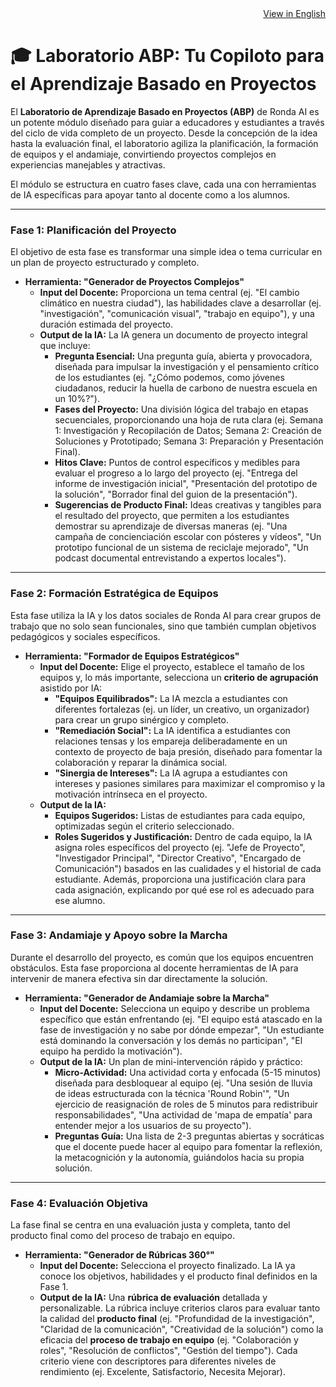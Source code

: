 <div align="right">
  <a href="FEATURES-PBL.md">View in English</a>
</div>

# 🎓 Laboratorio ABP: Tu Copiloto para el Aprendizaje Basado en Proyectos

El **Laboratorio de Aprendizaje Basado en Proyectos (ABP)** de Ronda AI es un potente módulo diseñado para guiar a educadores y estudiantes a través del ciclo de vida completo de un proyecto. Desde la concepción de la idea hasta la evaluación final, el laboratorio agiliza la planificación, la formación de equipos y el andamiaje, convirtiendo proyectos complejos en experiencias manejables y atractivas.

El módulo se estructura en cuatro fases clave, cada una con herramientas de IA específicas para apoyar tanto al docente como a los alumnos.

---

### Fase 1: Planificación del Proyecto

El objetivo de esta fase es transformar una simple idea o tema curricular en un plan de proyecto estructurado y completo.

*   **Herramienta: "Generador de Proyectos Complejos"**
    *   **Input del Docente:** Proporciona un tema central (ej. "El cambio climático en nuestra ciudad"), las habilidades clave a desarrollar (ej. "investigación", "comunicación visual", "trabajo en equipo"), y una duración estimada del proyecto.
    *   **Output de la IA:** La IA genera un documento de proyecto integral que incluye:
        *   **Pregunta Esencial:** Una pregunta guía, abierta y provocadora, diseñada para impulsar la investigación y el pensamiento crítico de los estudiantes (ej. "¿Cómo podemos, como jóvenes ciudadanos, reducir la huella de carbono de nuestra escuela en un 10%?").
        *   **Fases del Proyecto:** Una división lógica del trabajo en etapas secuenciales, proporcionando una hoja de ruta clara (ej. Semana 1: Investigación y Recopilación de Datos; Semana 2: Creación de Soluciones y Prototipado; Semana 3: Preparación y Presentación Final).
        *   **Hitos Clave:** Puntos de control específicos y medibles para evaluar el progreso a lo largo del proyecto (ej. "Entrega del informe de investigación inicial", "Presentación del prototipo de la solución", "Borrador final del guion de la presentación").
        *   **Sugerencias de Producto Final:** Ideas creativas y tangibles para el resultado del proyecto, que permiten a los estudiantes demostrar su aprendizaje de diversas maneras (ej. "Una campaña de concienciación escolar con pósteres y vídeos", "Un prototipo funcional de un sistema de reciclaje mejorado", "Un podcast documental entrevistando a expertos locales").

---

### Fase 2: Formación Estratégica de Equipos

Esta fase utiliza la IA y los datos sociales de Ronda AI para crear grupos de trabajo que no solo sean funcionales, sino que también cumplan objetivos pedagógicos y sociales específicos.

*   **Herramienta: "Formador de Equipos Estratégicos"**
    *   **Input del Docente:** Elige el proyecto, establece el tamaño de los equipos y, lo más importante, selecciona un **criterio de agrupación** asistido por IA:
        *   **"Equipos Equilibrados":** La IA mezcla a estudiantes con diferentes fortalezas (ej. un líder, un creativo, un organizador) para crear un grupo sinérgico y completo.
        *   **"Remediación Social":** La IA identifica a estudiantes con relaciones tensas y los empareja deliberadamente en un contexto de proyecto de baja presión, diseñado para fomentar la colaboración y reparar la dinámica social.
        *   **"Sinergia de Intereses":** La IA agrupa a estudiantes con intereses y pasiones similares para maximizar el compromiso y la motivación intrínseca en el proyecto.
    *   **Output de la IA:**
        *   **Equipos Sugeridos:** Listas de estudiantes para cada equipo, optimizadas según el criterio seleccionado.
        *   **Roles Sugeridos y Justificación:** Dentro de cada equipo, la IA asigna roles específicos del proyecto (ej. "Jefe de Proyecto", "Investigador Principal", "Director Creativo", "Encargado de Comunicación") basados en las cualidades y el historial de cada estudiante. Además, proporciona una justificación clara para cada asignación, explicando por qué ese rol es adecuado para ese alumno.

---

### Fase 3: Andamiaje y Apoyo sobre la Marcha

Durante el desarrollo del proyecto, es común que los equipos encuentren obstáculos. Esta fase proporciona al docente herramientas de IA para intervenir de manera efectiva sin dar directamente la solución.

*   **Herramienta: "Generador de Andamiaje sobre la Marcha"**
    *   **Input del Docente:** Selecciona un equipo y describe un problema específico que están enfrentando (ej. "El equipo está atascado en la fase de investigación y no sabe por dónde empezar", "Un estudiante está dominando la conversación y los demás no participan", "El equipo ha perdido la motivación").
    *   **Output de la IA:** Un plan de mini-intervención rápido y práctico:
        *   **Micro-Actividad:** Una actividad corta y enfocada (5-15 minutos) diseñada para desbloquear al equipo (ej. "Una sesión de lluvia de ideas estructurada con la técnica 'Round Robin'", "Un ejercicio de reasignación de roles de 5 minutos para redistribuir responsabilidades", "Una actividad de 'mapa de empatía' para entender mejor a los usuarios de su proyecto").
        *   **Preguntas Guía:** Una lista de 2-3 preguntas abiertas y socráticas que el docente puede hacer al equipo para fomentar la reflexión, la metacognición y la autonomía, guiándolos hacia su propia solución.

---

### Fase 4: Evaluación Objetiva

La fase final se centra en una evaluación justa y completa, tanto del producto final como del proceso de trabajo en equipo.

*   **Herramienta: "Generador de Rúbricas 360°"**
    *   **Input del Docente:** Selecciona el proyecto finalizado. La IA ya conoce los objetivos, habilidades y el producto final definidos en la Fase 1.
    *   **Output de la IA:** Una **rúbrica de evaluación** detallada y personalizable. La rúbrica incluye criterios claros para evaluar tanto la calidad del **producto final** (ej. "Profundidad de la investigación", "Claridad de la comunicación", "Creatividad de la solución") como la eficacia del **proceso de trabajo en equipo** (ej. "Colaboración y roles", "Resolución de conflictos", "Gestión del tiempo"). Cada criterio viene con descriptores para diferentes niveles de rendimiento (ej. Excelente, Satisfactorio, Necesita Mejorar).
